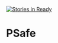 [![Stories in Ready](https://badge.waffle.io/Bloodsplat/PSafe.png?label=ready&title=Ready)](https://waffle.io/Bloodsplat/PSafe)
# PSafe